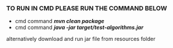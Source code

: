 ### TO RUN IN CMD PLEASE RUN THE COMMAND BELOW
<ul>
<li> cmd command <em><strong>mvn clean package</strong></em></li>
<li> cmd command <em><strong>java -jar target/test-algorithms.jar</strong></em></li>
</ul>
alternatively download and run jar file from resources folder 
